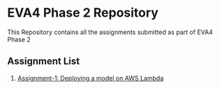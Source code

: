 # EVA4 Phase 2 Repository
 
 This Repository contains all the assignments submitted as part of EVA4 Phase 2

## Assignment List

1. [Assignment-1: Deploying a model on AWS Lambda](https://github.com/rajy4683/EVA4P2/tree/master/S1-BasicDeployment)

